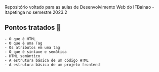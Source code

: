 Repositório voltado para as aulas de Desenvolvimento Web do IFBainao - Itapetinga no semestre 2023.2

## Pontos tratados :bookmark_tabs:

    - O que é HTML
    - O que é uma Tag
    - Os atributos em uma tag
    - O que é sintaxe e semâtica
    - HTML semântico
    - A estrutura básica de um código HTML
    - A estrutura básica de um projeto frontend
